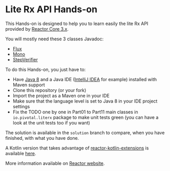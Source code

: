 # Lite Rx API Hands-on

This Hands-on is designed to help you to learn easily the lite Rx API provided
by [Reactor Core 3.x](https://github.com/reactor/reactor-core/).

You will mostly need these 3 classes Javadoc:

- [Flux](https://projectreactor.io/docs/core/release/api/reactor/core/publisher/Flux.html)
- [Mono](https://projectreactor.io/docs/core/release/api/reactor/core/publisher/Mono.html)
- [StepVerifier](https://projectreactor.io/docs/test/release/api/reactor/test/StepVerifier.html)

To do this Hands-on, you just have to:

- Have [Java 8](https://www.oracle.com/technetwork/java/javase/downloads/jdk8-downloads-2133151.html) and a Java
  IDE ([IntelliJ IDEA](https://www.jetbrains.com/idea/) for example) installed with Maven support
- Clone this repository (or your fork)
- Import the project as a Maven one in your IDE
- Make sure that the language level is set to Java 8 in your IDE project settings
- Fix the TODO one by one in Part01 to Part11 main classes in `io.pivotal.literx` package to make unit tests green (you
  can have a look at the unit tests too if you want)

The solution is available in the `solution` branch to compare, when you have finished, with what you have done.

A Kotlin version that takes advantage
of [reactor-kotlin-extensions](https://github.com/reactor/reactor-kotlin-extensions) is
available [here](https://github.com/eddumelendez/reactor-kotlin-workshop).

More information available on [Reactor website](https://projectreactor.io).
